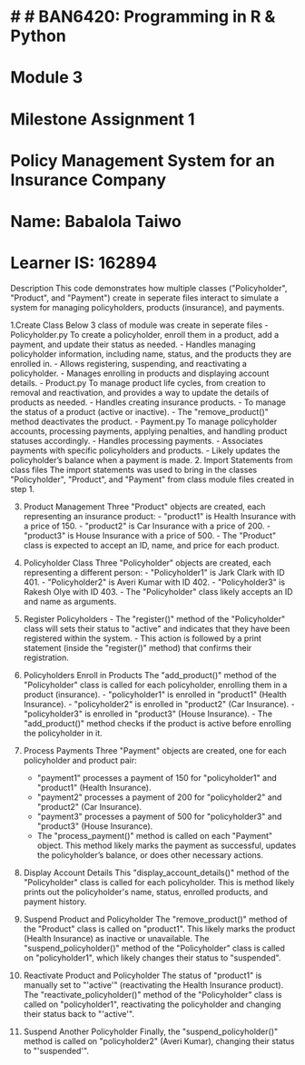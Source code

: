 # # # BAN6420: Programming in R & Python
# Module 3
# Milestone Assignment 1
# Policy Management System for an Insurance Company

# Name: Babalola Taiwo
# Learner IS: 162894

  Description
  This code demonstrates how multiple classes ("Policyholder", "Product", and "Payment") create in seperate files
  interact to simulate a system for managing policyholders, products (insurance), and payments.
  
  1.Create Class
      Below 3 class of module was create in seperate files
          -  Policyholder.py
              To create a policyholder, enroll them in a product, add a payment, and update their status as needed.
                      -  Handles managing policyholder information, including name, status, and the products they are enrolled in.
                      -  Allows registering, suspending, and reactivating a policyholder.
                      -  Manages enrolling in products and displaying account details.
          -  Product.py
              To manage product life cycles, from creation to removal and reactivation, and provides a way to update the details of products as needed.
                        -  Handles creating insurance products.
                        -  To manage the status of a product (active or inactive).
                        -  The "remove_product()" method deactivates the product.
          -  Payment.py
               To manage policyholder accounts, processing payments, applying penalties, and handling product statuses accordingly.
                        -  Handles processing payments.
                        -  Associates payments with specific policyholders and products.
                        -  Likely updates the policyholder’s balance when a payment is made.
  2. Import Statements from class files
       The import statements was used to bring in the classes "Policyholder", "Product", and "Payment" from class module files created in step 1.
       
  3. Product Management
       Three "Product" objects are created, each representing an insurance product:
          - "product1" is Health Insurance with a price of 150.
          - "product2" is Car Insurance with a price of 200.
          - "product3" is House Insurance with a price of 500.
          - The "Product" class is expected to accept an ID, name, and price for each product.
  4. Policyholder Class
       Three "Policyholder" objects are created, each representing a different person:
          - "Policyholder1" is Jark Clark with ID 401.
          - "Policyholder2" is Averi Kumar with ID 402.
          - "Policyholder3" is Rakesh Olye with ID 403.
          - The "Policyholder" class likely accepts an ID and name as arguments.

  5. Register Policyholders
          - The "register()" method of the "Policyholder" class will sets their status to "active" and indicates that they have been registered within the system.
          - This action is followed by a print statement (inside the "register()" method) that confirms their registration.

  6. Policyholders Enroll in Products
       The "add_product()" method of the "Policyholder" class is called for each policyholder, enrolling them in a product (insurance).
          - "policyholder1" is enrolled in "product1" (Health Insurance).
          - "policyholder2" is enrolled in "product2" (Car Insurance).
          - "policyholder3" is enrolled in "product3" (House Insurance).
          - The "add_product()" method checks if the product is active before enrolling the policyholder in it.

  7.   Process Payments
        Three "Payment" objects are created, one for each policyholder and product pair:
          - "payment1" processes a payment of 150 for "policyholder1" and "product1" (Health Insurance).
          - "payment2" processes a payment of 200 for "policyholder2" and "product2" (Car Insurance).
          - "payment3" processes a payment of 500 for "policyholder3" and "product3" (House Insurance).
          - The "process_payment()" method is called on each "Payment" object. This method likely marks the payment as successful,
            updates the policyholder’s balance, or does other necessary actions.

  8.   Display Account Details
        This "display_account_details()" method of the "Policyholder" class is called for each policyholder.
         This is method likely prints out the policyholder's name, status, enrolled products, and payment history.
  
  10. Suspend Product and Policyholder
        The "remove_product()" method of the "Product" class is called on "product1". This likely marks the product (Health Insurance) as inactive or unavailable.
        The "suspend_policyholder()" method of the "Policyholder" class is called on "policyholder1", which likely changes their status to "suspended".

  11. Reactivate Product and Policyholder
        The status of "product1" is manually set to "'active'" (reactivating the Health Insurance product).
        The "reactivate_policyholder()" method of the "Policyholder" class is called on "policyholder1", reactivating the policyholder and changing their status back to "'active'".

  12. Suspend Another Policyholder
        Finally, the "suspend_policyholder()" method is called on "policyholder2" (Averi Kumar), changing their status to "'suspended'".
